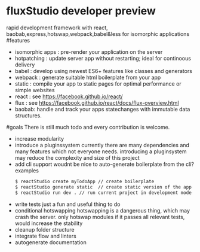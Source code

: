 # fluxStudio developer preview
rapid development framework with react, baobab,express,hotswap,webpack,babel&amp;less for isomorphic applications
#features
- isomorphic apps : pre-render your application on the server
- hotpatching : update server app without restarting; ideal for continoous delivery
- babel : develop using newest ES6+ features like classes and generators
- webpack : generate suitable html boilerplate from your app
- static : compile your app to static pages for optimal performance or simple websites 
- react : see https://facebook.github.io/react/
- flux  : see https://facebook.github.io/react/docs/flux-overview.html
- baobab: handle and track your apps statechanges with immutable data structures.

#goals
There is still much todo and every contribution is welcome.
- increase modularity 
- introduce a pluginssystem
  currently there are many dependencies and many features which not everyone needs. introducing a pluginsystem may reduce the complexity and size of this project
- add cli support
  woudnt be nice to auto-generate boilerplate from the cli?
  examples
  ```sh 
  $ reactStudio create myTodoApp // create boilerplate
  $ reactStudio generate static  // create static version of the app
  $ reactStudio run dev . // run current project in development mode
  ``` 
- write tests
  just a fun and useful thing to do
- conditional hotswapping
  hotswapping is a dangerous thing, which may crash the server.
  only hotswap modules if it passes all relevant tests, would increase the stability
- cleanup folder structure
- integrate flow and linters
- autogenerate documentation
  
 


  
